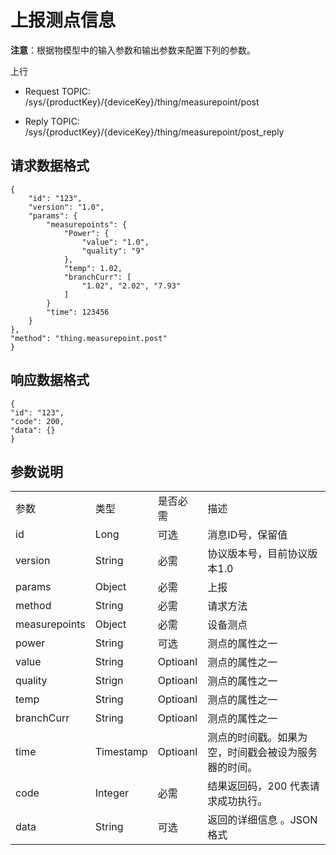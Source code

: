 # 上报测点信息

**注意**：根据物模型中的输入参数和输出参数来配置下列的参数。

上行
- Request TOPIC: /sys/{productKey}/{deviceKey}/thing/measurepoint/post

- Reply TOPIC: /sys/{productKey}/{deviceKey}/thing/measurepoint/post_reply

## 请求数据格式

```
{
	"id": "123",
	"version": "1.0",
	"params": {
		"measurepoints": {
			"Power": {
				"value": "1.0",
				"quality": "9"
			},
			"temp": 1.02,
			"branchCurr": [
				"1.02", "2.02", "7.93"
			]
		}
		"time": 123456
	}
},
"method": "thing.measurepoint.post"
}
```

## 响应数据格式

```
{
"id": "123",
"code": 200,
"data": {}
}

```

## 参数说明

<table>
  <tr>
    <td>参数</td>
    <td>类型</td>
    <td>是否必需</td>
    <td>描述</td>
  </tr>
  <tr>
    <td>id</td>
    <td>Long</td>
    <td>可选 </td>
    <td>消息ID号，保留值 </td>
  </tr>
  <tr>
    <td>version</td>
    <td>String</td>
    <td>必需 </td>
    <td>协议版本号，目前协议版本1.0</td>
  </tr>
  <tr>
    <td>params</td>
    <td>Object</td>
    <td>必需 </td>
    <td>上报 </td>
  </tr>
  <tr>
    <td>method</td>
    <td>String</td>
    <td>必需 </td>
    <td>请求方法 </td>
  </tr>
  <tr>
    <td>measurepoints</td>
    <td>Object</td>
    <td>必需 </td>
    <td>设备测点 </td>
  </tr>
  <tr>
    <td>power</td>
    <td>String</td>
    <td>可选 </td>
    <td>测点的属性之一 </td>
  </tr>
  <tr>
    <td>value</td>
    <td>String</td>
    <td>Optioanl</td>
    <td>测点的属性之一 </td>
  </tr>
  <tr>
    <td>quality</td>
    <td>Strign</td>
    <td>Optioanl</td>
    <td>测点的属性之一 </td>
  </tr>
  <tr>
    <td>temp</td>
    <td>String</td>
    <td>Optioanl</td>
    <td>测点的属性之一 </td>
  </tr>
  <tr>
    <td>branchCurr</td>
    <td>String</td>
    <td>Optioanl</td>
    <td>测点的属性之一 </td>
  </tr>
  <tr>
    <td>time</td>
    <td>Timestamp</td>
    <td>Optioanl</td>
    <td>测点的时间戳。如果为空，时间戳会被设为服务器的时间。 </td>
  </tr>
  <tr>
    <td>code</td>
    <td>Integer</td>
    <td>必需 </td>
    <td>结果返回码，200 代表请求成功执行。 </td>
  </tr>
  <tr>
    <td>data</td>
    <td>String</td>
    <td>可选 </td>
    <td>返回的详细信息 。JSON 格式 </td>
  </tr>
</table>
